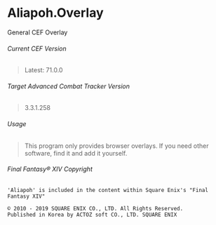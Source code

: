 # Aliapoh.Overlay
General CEF Overlay

###### Current CEF Version
> Latest: 71.0.0

###### Target Advanced Combat Tracker Version
> 3.3.1.258

###### Usage
> This program only provides browser overlays. If you need other software, find it and add it yourself.

###### Final Fantasy® XIV Copyright
```
'Aliapoh' is included in the content within Square Enix's "Final Fantasy XIV"

© 2010 - 2019 SQUARE ENIX CO., LTD. All Rights Reserved.
Published in Korea by ACTOZ soft CO., LTD. SQUARE ENIX
```
